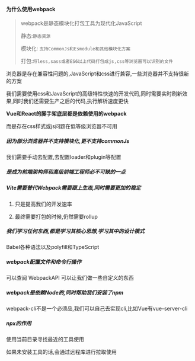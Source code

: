 #### 为什么使用webpack

> webpack是静态模块化打包工具为现代化JavaScript
>
> 静态:`静态资源`
>
> 模块化: `支持CommonJs和Esmodule和其他模块化方案`
>
> 打包:`将less,sass或者ES6以上代码打包成js,css等浏览器可以识别的文件`

浏览器是存在兼容性问题的,JavaScript和css进行兼容,一些浏览器并不支持很新的方案

我们需要使用css和JavaScript的高级特性快速的开发代码,同时需要实时刷新效果,同时我们还需要生产之后的代码,执行解析速度更快

**Vue和React的脚手架底层都是依赖使用的webpack**

而是存在css样式或js问题在低等级浏览器不可用

##### 因为部分浏览器并不支持模块化,更不支持commonJs

我们需要手动去配置,去配置loader和plugin等配置

##### 是成为前端架构师和高级前端工程师必不可缺的一点

##### Vite需要替代Webpack需要跟上生态,同时需要更加的稳定

1. 只是提高我们的开发速率

2. 最终需要打包的时候,仍然需要rollup

##### 我们学习任何东西,都是学习其核心思想,学习其中的设计模式

Babel各种语法以及polyfill和TypeScript

##### webpack配置文件和命令行操作

可以查阅 WebpackAPI  可以让我们做一些自定义的东西

##### webpack是依赖Node的,同时帮助我们安装了npm

webpack-cli不是一个必须品,我们可以自己去实现cli,比如Vue有vue-server-cli

#####  npx的作用

使用当前目录寻找最近的工具使用

如果未安装工具的话,会通过远程库进行拉取使用 